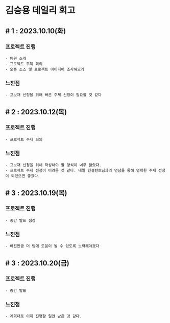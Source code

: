 # 김승용 데일리 회고

## # 1 : 2023.10.10(화)

### 프로젝트 진행

    - 팀원 소개
    - 프로젝트 주제 회의
    - 오픈 소스 및 프로젝트 아이디어 조사해오기

### 느낀점

    - 교보재 신청을 위해 빠른 주제 선정이 필요할 것 같다

## # 2 : 2023.10.12(목)

### 프로젝트 진행

    - 프로젝트 주제 회의


### 느낀점

    - 교보재 신청을 위해 작성해야 할 양식이 너무 많았다.
    - 프로젝트 주제 선정이 어려운 것 같다. 내일 컨설턴트님과의 면담을 통해 명확한 주제 선정이 되었으면 좋겠다.

## # 3 : 2023.10.19(목)

### 프로젝트 진행

    - 중간 발표 점검


### 느낀점

    - 빠진만큼 더 팀에 도움이 될 수 있도록 노력해야겠다

## # 3 : 2023.10.20(금)

### 프로젝트 진행

    - 중간 발표


### 느낀점

    - 계획대로 이제 진행할 일만 남은 것 같다.
